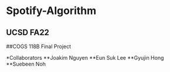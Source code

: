 # Spotify-Algorithm

## UCSD FA22 
##COGS 118B Final Project

*Collaborators
**Joakim Nguyen
**Eun Suk Lee
**Gyujin Hong
**Suebeen Noh

